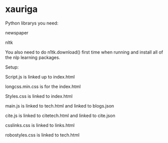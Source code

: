 # xauriga

Python librarys you need:

newspaper

nltk

You also need to do n1tk.download() first time when running and install all of the nlp learning packages.

Setup:

  Script.js is linked up to index.html

  longcss.min.css is for the index.html

  Styles.css is linked to index.html

  main.js is linked to tech.html and linked to blogs.json

  cite.js is linked to citetech.html and linked to cite.json

  csslinks.css is linked to links.html

  robostyles.css is linked to tech.html

